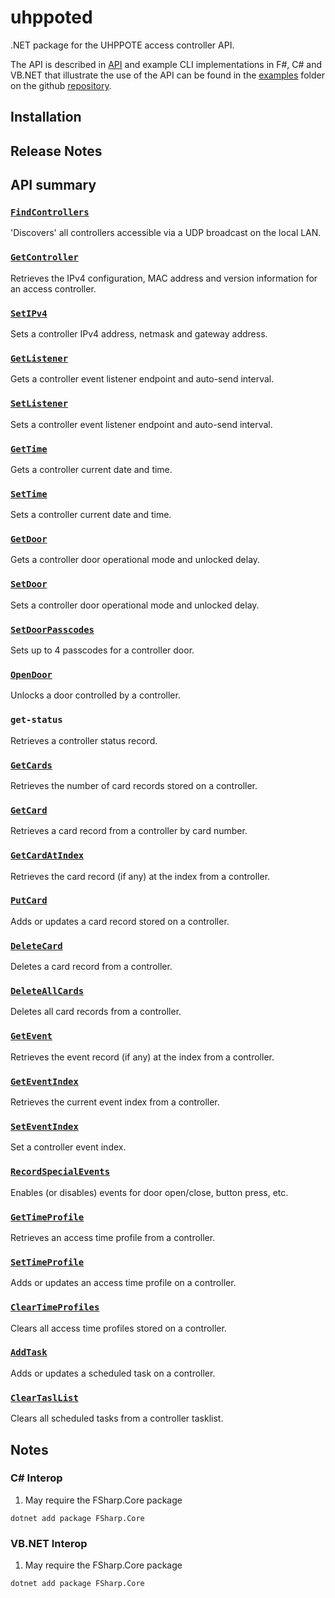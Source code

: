 # uhppoted

.NET package for the UHPPOTE access controller API.

The API is described in [API](API.md) and example CLI implementations in F#, C# and VB.NET that 
illustrate the use of the API can be found in the [examples](https://github.com/uhppoted/uhppoted-lib-dotnet/examples)
folder on the github [repository](https://github.com/uhppoted/uhppoted-lib-dotnet).

## Installation

## Release Notes

## API summary

### [`FindControllers`](https://github.com/uhppoted/uhppoted-lib-dotnet/documentation/API/find-controllers.md)
'Discovers' all controllers accessible via a UDP broadcast on the local LAN.

### [`GetController`](https://github.com/uhppoted/uhppoted-lib-dotnet/documentation/API/get-controller.md)
Retrieves the IPv4 configuration, MAC address and version information for an access controller.

### [`SetIPv4`](https://github.com/uhppoted/uhppoted-lib-dotnet/documentation/API/set-IPv4.md)
Sets a controller IPv4 address, netmask and gateway address.

### [`GetListener`](https://github.com/uhppoted/uhppoted-lib-dotnet/documentation/API/get-listener.md)
Gets a controller event listener endpoint and auto-send interval.

### [`SetListener`](https://github.com/uhppoted/uhppoted-lib-dotnet/documentation/API/get-listener.md)
Sets a controller event listener endpoint and auto-send interval.

### [`GetTime`](https://github.com/uhppoted/uhppoted-lib-dotnet/documentation/API/get-time.md)
Gets a controller current date and time.

### [`SetTime`](https://github.com/uhppoted/uhppoted-lib-dotnet/documentation/API/set-time.md)
Sets a controller current date and time.

### [`GetDoor`](https://github.com/uhppoted/uhppoted-lib-dotnet/documentation/API/get-door.md)
Gets a controller door operational mode and unlocked delay.

### [`SetDoor`](https://github.com/uhppoted/uhppoted-lib-dotnet/documentation/API/set-door.md)
Sets a controller door operational mode and unlocked delay.

### [`SetDoorPasscodes`](https://github.com/uhppoted/uhppoted-lib-dotnet/documentation/API/set-door-passcodes.md)
Sets up to 4 passcodes for a controller door.

### [`OpenDoor`](https://github.com/uhppoted/uhppoted-lib-dotnet/documentation/API/open-door.md)
Unlocks a door controlled by a controller.

### `get-status`
Retrieves a controller status record.

### [`GetCards`](https://github.com/uhppoted/uhppoted-lib-dotnet/documentation/API/get-cards.md)
Retrieves the number of card records stored on a controller.

### [`GetCard`](https://github.com/uhppoted/uhppoted-lib-dotnet/documentation/API/get-card.md)
Retrieves a card record from a controller by card number.

### [`GetCardAtIndex`](https://github.com/uhppoted/uhppoted-lib-dotnet/documentation/API/get-card-at-index.md)
Retrieves the card record (if any) at the index from a controller.

### [`PutCard`](https://github.com/uhppoted/uhppoted-lib-dotnet/documentation/API/put-card.md)
Adds or updates a card record stored on a controller.

### [`DeleteCard`](https://github.com/uhppoted/uhppoted-lib-dotnet/documentation/API/delete-card.md)
Deletes a card record from a controller.

### [`DeleteAllCards`](https://github.com/uhppoted/uhppoted-lib-dotnet/documentation/API/delete-all-cards.md)
Deletes all card records from a controller.

### [`GetEvent`](https://github.com/uhppoted/uhppoted-lib-dotnet/documentation/API/get-event.md)
Retrieves the event record (if any) at the index from a controller.

### [`GetEventIndex`](https://github.com/uhppoted/uhppoted-lib-dotnet/documentation/API/get-event-index.md)
Retrieves the current event index from a controller.

### [`SetEventIndex`](https://github.com/uhppoted/uhppoted-lib-dotnet/documentation/API/set-event-index.md)
Set a controller event index.

### [`RecordSpecialEvents`](https://github.com/uhppoted/uhppoted-lib-dotnet/documentation/API/record-special-events.md)
Enables (or disables) events for door open/close, button press, etc.

### [`GetTimeProfile`](https://github.com/uhppoted/uhppoted-lib-dotnet/documentation/API/get-time-profile.md)
Retrieves an access time profile from a controller.

### [`SetTimeProfile`](https://github.com/uhppoted/uhppoted-lib-dotnet/documentation/API/set-time-profile.md)
Adds or updates an access time profile on a controller.

### [`ClearTimeProfiles`](https://github.com/uhppoted/uhppoted-lib-dotnet/documentation/API/clear-time-profiles.md)
Clears all access time profiles stored on a controller.

### [`AddTask`](https://github.com/uhppoted/uhppoted-lib-dotnet/documentation/API/add-task.md)
Adds or updates a scheduled task on a controller.

### [`ClearTaslList`](https://github.com/uhppoted/uhppoted-lib-dotnet/documentation/API/clear-tasklist.md)
Clears all scheduled tasks from a controller tasklist.

## Notes

### C# Interop

1. May require the FSharp.Core package
```
dotnet add package FSharp.Core
```

### VB.NET Interop

1. May require the FSharp.Core package
```
dotnet add package FSharp.Core
```

[examples]:  https://github.com/uhppoted/uhppoted-lib-dotnet/tree/main/examples
